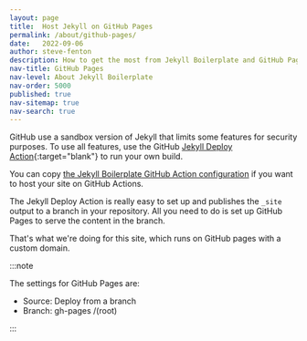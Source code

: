 ```yaml
---
layout: page
title:  Host Jekyll on GitHub Pages
permalink: /about/github-pages/
date:   2022-09-06
author: steve-fenton
description: How to get the most from Jekyll Boilerplate and GitHub Pages.
nav-title: GitHub Pages
nav-level: About Jekyll Boilerplate
nav-order: 5000
published: true
nav-sitemap: true
nav-search: true
---
```


GitHub use a sandbox version of Jekyll that limits some features for security purposes. To use all features, use the GitHub [Jekyll Deploy Action](https://github.com/jeffreytse/jekyll-deploy-action){:target="blank"} to run your own build.

You can copy [the Jekyll Boilerplate GitHub Action configuration](https://github.com/Steve-Fenton/jekyll-boilerplate/tree/main/.github/workflows) if you want to host your site on GitHub Actions.

The Jekyll Deploy Action is really easy to set up and publishes the `_site` output to a branch in your repository. All you need to do is set up GitHub Pages to serve the content in the branch.

That's what we're doing for this site, which runs on GitHub pages with a custom domain.

:::note

The settings for GitHub Pages are:

- Source: Deploy from a branch
- Branch: gh-pages /(root)

:::